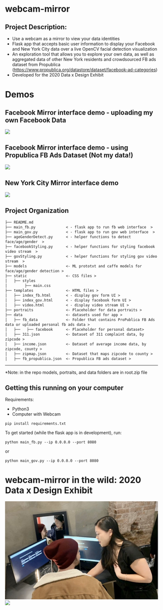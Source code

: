 # webcam-mirror

## Project Description:
* Use a webcam as a mirror to view your data identities
* Flask app that accepts basic user information to display your Facebook and New York City data over a live OpenCV facial detection visualization
* An exploration tool that allows you to explore your own data, as well as aggregated data of other New York residents and crowdsourced FB ads dataset from Propublica (https://www.propublica.org/datastore/dataset/facebook-ad-categories)
* Developed for the 2020 Data x Design Exhibit

# Demos

## Facebook Mirror interface demo - uploading my own Facebook Data
![](https://github.com/dingaaling/webcam-mirror/blob/master/static/FB-Jen.gif)

## Facebook Mirror interface demo - using Propublica FB Ads Dataset (**Not my data!**)
![](https://github.com/dingaaling/webcam-mirror/blob/master/static/FB-Propublica.gif)

## New York City Mirror interface demo 
![](https://github.com/dingaaling/webcam-mirror/blob/master/static/NYC.gif)


Project Organization
------------

    ├── README.md
    ├── main_fb.py              < - flask app to run fb web interface  >
    ├── main_gov.py             < - flask app to run gov web interface  >
    ├── ageGenderDetect.py      < - helper functions to detect face/age/gender  >
    ├── facebookStyling.py      < - helper functions for styling facebook video stream  >
    ├── govStyling.py           < - helper functions for styling gov video stream  >
    ├── models                  <- ML prototxt and caffe models for face/age/gender detection >
    ├── static                  <- CSS files >
    │   ├── styles                  
    │        ├── main.css                
    ├── templates               <- HTML files >
    │   ├── index_fb.html       < - display gov form UI >
    │   ├── index_gov.html      < - display facebook form UI >
    │   ├── video.html          < - display video stream UI >
    ├── portraits               <- Placeholder for data portraits >
    ├── data                    <- datasets used for app >
    │   ├── fb_data             <- Folder that contains ProPublica FB Ads data or uploaded personal fb ads data >
    │   ├──   ├── facebook      <- Placeholder for personal dataset>
    │   ├── 311.json            <- Dataset of 311 complaint data, by zipcode >
    │   ├── income.json         <- Dataset of average income data, by zipcode, county >
    │   ├── zipmap.json         <- Dataset that maps zipcode to county >
    │   ├── fb_propublica.json  <- Propublica FB ads dataset >

--------
*Note: in the repo models, portraits, and data folders are in root.zip file  

## Getting this running on your computer

Requirements:
- Python3
- Computer with Webcam

```
pip install requirements.txt
```

To get started (while the flask app is in development), run:

```
python main_fb.py --ip 0.0.0.0 --port 8080
```
or
```
python main_gov.py --ip 0.0.0.0 --port 8080
```

# webcam-mirror in the wild: 2020 Data x Design Exhibit

![](https://github.com/dingaaling/webcam-mirror/blob/master/static/DxD_1.png)
![](https://github.com/dingaaling/webcam-mirror/blob/master/static/DxD_2.png)

